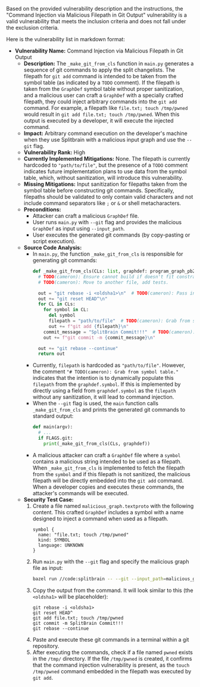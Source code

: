 Based on the provided vulnerability description and the instructions, the "Command Injection via Malicious Filepath in Git Output" vulnerability is a valid vulnerability that meets the inclusion criteria and does not fall under the exclusion criteria.

Here is the vulnerability list in markdown format:

*   **Vulnerability Name:** Command Injection via Malicious Filepath in Git Output
    *   **Description:** The `_make_git_from_cls` function in `main.py` generates a sequence of git commands to apply the split changelists. The filepath for `git add` command is intended to be taken from the symbol table (as indicated by a `TODO` comment). If the filepath is taken from the `GraphDef` symbol table without proper sanitization, and a malicious user can craft a `GraphDef` with a specially crafted filepath, they could inject arbitrary commands into the `git add` command. For example, a filepath like `file.txt; touch /tmp/pwned` would result in `git add file.txt; touch /tmp/pwned`. When this output is executed by a developer, it will execute the injected command.
    *   **Impact:** Arbitrary command execution on the developer's machine when they use Splitbrain with a malicious input graph and use the `--git` flag.
    *   **Vulnerability Rank:** High
    *   **Currently Implemented Mitigations:** None. The filepath is currently hardcoded to `"path/to/file"`, but the presence of a `TODO` comment indicates future implementation plans to use data from the symbol table, which, without sanitization, will introduce this vulnerability.
    *   **Missing Mitigations:** Input sanitization for filepaths taken from the symbol table before constructing git commands. Specifically, filepaths should be validated to only contain valid characters and not include command separators like `;` or `&` or shell metacharacters.
    *   **Preconditions:**
        *   Attacker can craft a malicious `GraphDef` file.
        *   User runs `main.py` with `--git` flag and provides the malicious `GraphDef` as input using `--input_path`.
        *   User executes the generated git commands (by copy-pasting or script execution).
    *   **Source Code Analysis:**
        *   In `main.py`, the function `_make_git_from_cls` is responsible for generating git commands:
            ```python
            def _make_git_from_cls(CLs: list, graphdef: program_graph_pb2.GraphDef) -> str:
              # TODO(cameron): Ensure cannot build if doesn't fit constraints.
              # TODO(cameron): Move to another file, add tests.

              out = "git rebase -i <oldsha1>\n"  # TODO(cameron): Pass in via CLI.
              out += "git reset HEAD^\n"
              for CL in CLs:
                for symbol in CL:
                  del symbol
                  filepath = "path/to/file"  # TODO(cameron): Grab from symbol table.
                  out += f"git add {filepath}\n"
                commit_message = "SplitBrain Commit!!!"  # TODO(cameron): Generate description.
                out += f"git commit -m {commit_message}\n"

              out += "git rebase --continue"
              return out
            ```
        *   Currently, `filepath` is hardcoded as `"path/to/file"`. However, the comment `"# TODO(cameron): Grab from symbol table."` indicates that the intention is to dynamically populate this `filepath` from the `graphdef.symbol`. If this is implemented by directly using a field from `graphdef.symbol` as the `filepath` without any sanitization, it will lead to command injection.
        *   When the `--git` flag is used, the `main` function calls `_make_git_from_cls` and prints the generated git commands to standard output:
            ```python
            def main(argv):
              # ...
              if FLAGS.git:
                print(_make_git_from_cls(CLs, graphdef))
            ```
        *   A malicious attacker can craft a `GraphDef` file where a `symbol` contains a malicious string intended to be used as a filepath. When `_make_git_from_cls` is implemented to fetch the filepath from the `symbol` and if this filepath is not sanitized, the malicious filepath will be directly embedded into the `git add` command. When a developer copies and executes these commands, the attacker's commands will be executed.
    *   **Security Test Case:**
        1.  Create a file named `malicious_graph.textproto` with the following content. This crafted `GraphDef` includes a symbol with a name designed to inject a command when used as a filepath.
            ```textproto
            symbol {
              name: "file.txt; touch /tmp/pwned"
              kind: SYMBOL
              language: UNKNOWN
            }
            ```
        2.  Run `main.py` with the `--git` flag and specify the malicious graph file as input:
            ```bash
            bazel run //code:splitbrain -- --git --input_path=malicious_graph.textproto
            ```
        3.  Copy the output from the command. It will look similar to this (the `<oldsha1>` will be placeholder):
            ```text
            git rebase -i <oldsha1>
            git reset HEAD^
            git add file.txt; touch /tmp/pwned
            git commit -m SplitBrain Commit!!!
            git rebase --continue
            ```
        4.  Paste and execute these git commands in a terminal within a git repository.
        5.  After executing the commands, check if a file named `pwned` exists in the `/tmp/` directory. If the file `/tmp/pwned` is created, it confirms that the command injection vulnerability is present, as the `touch /tmp/pwned` command embedded in the filepath was executed by `git add`.